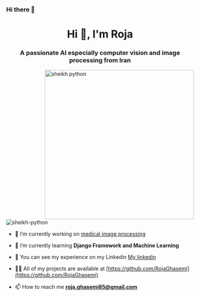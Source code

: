 ### Hi there 👋

<!--
**RojaGhasemi/RojaGhasemi** is a ✨ _special_ ✨ repository because its `README.md` (this file) appears on your GitHub profile.

Here are some ideas to get you started:

- 🔭 I’m currently working on ...
- 🌱 I’m currently learning ...
- 👯 I’m looking to collaborate on ...
- 🤔 I’m looking for help with ...
- 💬 Ask me about ...
- 📫 How to reach me: ...
- 😄 Pronouns: ...
- ⚡ Fun fact: ...
-->

<h1 align="center">Hi 👋, I'm Roja</h1>
<h3 align="center">A passionate AI especially computer vision and image processing from Iran</h3>

<img align="right" alt="sheikh python" width = "400" src ="https://mir-s3-cdn-cf.behance.net/project_modules/hd/06f21a161921919.63cd7887d0a70.gif">

<p align="left"> <img src="https://komarev.com/ghpvc/?username=sheikh-python&label=Profile%20views&color=0e75b6&style=flat" alt="sheikh-python" /> </p>

- 🔭 I’m currently working on [medical image processing](https://github.com/sheikh-python/Tkinter_school_project)

- 🌱 I’m currently learning **Django Framework and Machine Learning**

- 🤝 You can see my experience on my Linkedin [My linkedin]([[https://www.youtube.com/@sheikh_python](https://www.linkedin.com/in/roja-ghasemi-94020974?utm_source=share&utm_campaign=share_via&utm_content=profile&utm_medium=ios_app)])

- 👨‍💻 All of my projects are available at [https://github.com/RojaGhasemi](https://github.com/RojaGhasemi)


- 📫 How to reach me **roja.ghasemi85@gmail.com**


